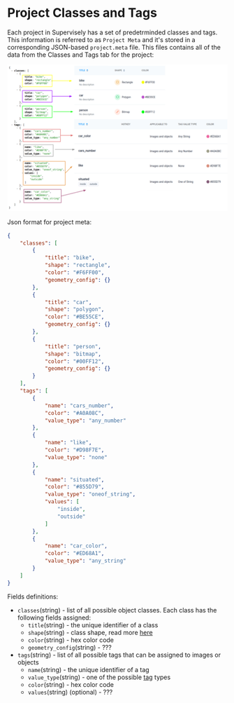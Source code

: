 # Project Classes and Tags

Each project in Supervisely has a set of predetrminded classes and tags. This information is referred to as `Project Meta` and it's stored in a corresponding JSON-based `project.meta` file. This files contains all of the data from the Classes and Tags tab for the project:

![](../../.gitbook/assets/meta.png)

Json format for project meta:

```json
{
    "classes": [
        {
            "title": "bike",
            "shape": "rectangle",
            "color": "#F6FF00",
            "geometry_config": {}
        },
        {
            "title": "car",
            "shape": "polygon",
            "color": "#BE55CE",
            "geometry_config": {}
        },
        {
            "title": "person",
            "shape": "bitmap",
            "color": "#00FF12",
            "geometry_config": {}
        }
    ],
    "tags": [
        {
            "name": "cars_number",
            "color": "#A0A08C",
            "value_type": "any_number"
        },
        {
            "name": "like",
            "color": "#D98F7E",
            "value_type": "none"
        },
        {
            "name": "situated",
            "color": "#855D79",
            "value_type": "oneof_string",
            "values": [
                "inside",
                "outside"
            ]
        },
        {
            "name": "car_color",
            "color": "#ED68A1",
            "value_type": "any_string"
        }
    ]
}
```

Fields definitions:

* `classes`(string) - list of all possible object classes. Each class has the following fields assigned:
  * `title`(string) - the unique identifier of a class
  * `shape`(string) - class shape, read more [here](https://github.com/supervisely/docs/tree/35584302af6fdd73cb198ad1e60bb8ede6148fc7/data-organization/Annotation-JSON-format/x/README.md)
  * `color`(string) - hex color code
  * `geometry_config`(string) - ???
* `tags`(string) - list of all possible tags that can be assigned to images or objects
  * `name`(string) - the unique identifier of a tag
  * `value_type`(string) - one of the possible [tag](https://github.com/supervisely/docs/tree/35584302af6fdd73cb198ad1e60bb8ede6148fc7/data-organization/Annotation-JSON-format/tags/README.md) types
  * `color`(string) - hex color code
  * `values`(string) (optional) - ???
